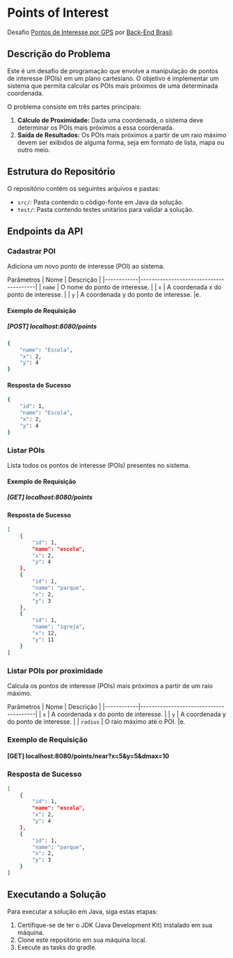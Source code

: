 # Points of Interest

Desafio [Pontos de Interesse por GPS](https://github.com/backend-br/desafios/blob/master/points-of-interest/PROBLEM.md) por [Back-End Brasil](https://github.com/backend-br).

## Descrição do Problema

Este é um desafio de programação que envolve a manipulação de pontos de interesse (POIs) em um plano cartesiano. O objetivo é implementar um sistema que permita calcular os POIs mais próximos de uma determinada coordenada.

O problema consiste em três partes principais:

1. **Cálculo de Proximidade:** Dada uma coordenada, o sistema deve determinar os POIs mais próximos a essa coordenada.
2. **Saída de Resultados:** Os POIs mais próximos a partir de um raio máximo devem ser exibidos de alguma forma, seja em formato de lista, mapa ou outro meio.

## Estrutura do Repositório

O repositório contém os seguintes arquivos e pastas:

- `src/`: Pasta contendo o código-fonte em Java da solução.
- `test/`: Pasta contendo testes unitários para validar a solução.

## Endpoints da API

### Cadastrar POI
Adiciona um novo ponto de interesse (POI) ao sistema.

Parâmetros
| Nome       | Descrição                              |
|------------|----------------------------------------|
| `name`     | O nome do ponto de interesse.         |
| `x`        | A coordenada x do ponto de interesse. |
| `y`        | A coordenada y do ponto de interesse. |e.

#### Exemplo de Requisição

##### [POST] localhost:8080/points

```bash
{
    "name": "Escola",
    "x": 2,
    "y": 4
}
```
  
#### Resposta de Sucesso
```bash
{
    "id": 1,
    "name": "Escola",
    "x": 2,
    "y": 4
}
```

### Listar POIs
Lista todos os pontos de interesse (POIs) presentes no sistema.

#### Exemplo de Requisição

##### [GET] localhost:8080/points
  
#### Resposta de Sucesso
```bash
[
	{
		"id": 1,
		"name": "escola",
		"x": 2,
		"y": 4
	},
	{
		"id": 1,
		"name": "parque",
		"x": 2,
		"y": 3
	},
	{
		"id": 1,
		"name": "igreja",
		"x": 12,
		"y": 11
	}
]
```

### Listar POIs por proximidade
Calcula os pontos de interesse (POIs) mais próximos a partir de um raio máximo.

Parâmetros
| Nome       | Descrição                              |
|------------|----------------------------------------|
| `x`        | A coordenada x do ponto de interesse. |
| `y`        | A coordenada y do ponto de interesse. |
| `radius`   | O raio máximo até o POI.              |e.

### Exemplo de Requisição

#### [GET] localhost:8080/points/near?x=5&y=5&dmax=10
  
### Resposta de Sucesso
```bash
[
	{
		"id": 1,
		"name": "escola",
		"x": 2,
		"y": 4
	},
	{
		"id": 1,
		"name": "parque",
		"x": 2,
		"y": 3
	}
]
```

## Executando a Solução

Para executar a solução em Java, siga estas etapas:

1. Certifique-se de ter o JDK (Java Development Kit) instalado em sua máquina.
2. Clone este repositório em sua máquina local.
3. Execute as tasks do gradle.

